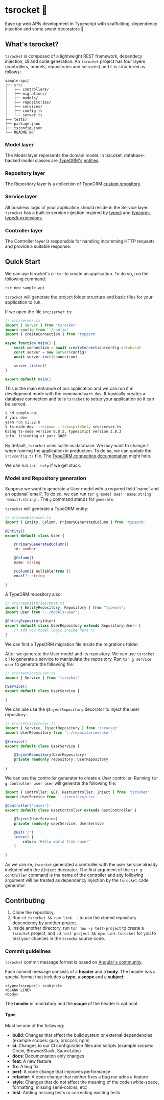 # tsrocket 🚀
Ease up web APIs development in Typescript with scaffolding, dependency injection and some sweet decorators 🍭

## What's tsrocket?

`tsrocket` is composed of a lightweight REST framework, dependecy injection, cli and code generation. An `tsrocket` project has four layers (controllers, models, repositories and services) and it is structured as follows:

```
sample-api/
├── src/
│   ├── controllers/
│   ├── migrations/
│   ├── models/
│   ├── repositories/
│   ├── services/
│   ├── config.ts
│   └── server.ts
├── tests/
├── package.json
├── tsconfig.json
└── README.md
```

### Model layer

The Model layer represents the domain model. In tsrcoket, database-backed model classes are [TypeORM's](https://github.com/typeorm/typeorm) [entities](https://typeorm.io/#/entities).

### Repository layer

The Repository layer is a collection of TypeORM [custom repository](https://typeorm.io/#/custom-repository/custom-repository-extends-standard-repository).

### Service layer

All business logic of your application should reside in the Service layer. `tsrocket` has a built-in service injection inspired by [typedi](https://github.com/typestack/typedi) and [typeorm-typedi-extensions](https://github.com/typeorm/typeorm-typedi-extensions).

### Controller layer

The Controller layer is responsible for handling incomming HTTP requests and provide a suitable response.

## Quick Start

We can use tsrocket's cli `tsr` to create an application. To do so, run the following command:

`tsr new sample-api`

`tsrocket` will generate the project folder structure and basic files for your application to run.

If we open the file `src/server.ts`:

```typescript
// src/server.ts
import { Server } from 'tsrocket'
import config from './config'
import { createConnection } from 'typeorm'

async function main() {
    const connection = await createConnection(config.database)
    const server = new Server(config)
    await server.init(connection)

    server.listen()
}

export default main()
```

This is the main entrance of our application and we can run it in development mode with the command `yarn dev`. It basically creates a database connection and tells `tsrocket` to setup your application so it can be served.

```bash
$ cd sample-api
$ yarn dev
yarn run v1.22.0
$ ts-node-dev --respawn --transpileOnly src/server.ts
Using ts-node version 8.8.2, typescript version 3.8.3
info: listening at port 3000
```

By default, `tsrocket` uses sqlite as database. We may want to change it when running the application in production. To do so, we can update the `src/config.ts` file. The [TypeORM connection documentation](https://typeorm.io/#/connection-options) might help.

We can run `tsr -help` if we get stuck.

### Model and Repository generation

Suppose we want to generate a User model with a required field 'name' and an optional 'email'. To do so, we can run  `tsr g model User 'name:string' 'email?:string'`. The `g` command stands for `generate`.

`tsrocket` will generate a TypeORM entity:

```typescript
// src/models/user.ts
import { Entity, Column, PrimaryGeneratedColumn } from 'typeorm'

@Entity()
export default class User {

    @PrimaryGeneratedColumn()
    id: number

    @Column()
    name: string

    @Column({ nullable:true })
    email?: string

}
```

A TypeORM repository also:

```typescript
// src/repositories/post.ts
import { EntityRepository, Repository } from "typeorm";
import User from "../models/user";

@EntityRepository(User)
export default class UserRepository extends Repository<User> {
    /* Add you model logic inside here */
}

```

We can find a TypeORM migration file inside the migrations folder.

After we generate the User model and its repository. We can use `tsrocket` cli to generate a service to manipulate the repository. Run `tsr g service user` to generate the following file:

```typescript
// src/services/user.ts
import { Service } from 'tsrocket'

@Service()
export default class UserService {

}
```

We can use use the `@InjectRepository` decorator to inject the user repository:

```typescript
// src/services/user.ts
import { Service, InjectRepository } from 'tsrocket'
import UserRepository from '../repositories/user'

@Service()
export default class UserService {

    @InjectRepository(UserRepository)
    private readonly repository: UserRepository
    
}

```

We can use the controller generator to create a User controller. Running `tsr g controller user user` will generate the following file:

```typescript
import { Controller, GET, RestController, Inject } from 'tsrocket'
import UserService from '../services/user'

@Controller('/user')
export default class UserController extends RestController {

    @Inject(UserService)
    private readonly userService: UserService

    @GET('/')
    index() {
        return 'Hello world from /user'
    }

}
```

As we can se, `tsrocket` generated a controller with the user service already included with the `@Inject` decorator. The first argument of the `tsr g controller` command is the name of the controller and any following argument will be treated as dependency injection by the `tsrocket` code generator.

## Contributing

1. Clone the repository.
2. Run `cd tsrocket && npm link  .` to use the cloned repository dependency by another project.
3. Inside another directory, run `tsr new -y test-project` to create a `tsrocket` project, and `cd test-project && npm link tsrocket` for you to test your chances in the `tsrocke` source code.

### Commit guidelines

`tsrocket` commit message format is based on [Angular's community](https://github.com/angular/angular/blob/master/CONTRIBUTING.md).

Each commit message consists of a **header** and a **body**. The header has a special format that includes a **type**, a **scope** and a **subject**:

```
<type>(<scope>): <subject>
<BLANK LINE>
<body>
```

The **header** is mandatory and the **scope** of the header is optional.

#### Type

Must be one of the following:

* **build**: Changes that affect the build system or external dependencies (example scopes: gulp, broccoli, npm)
* **ci**: Changes to our CI configuration files and scripts (example scopes: Circle, BrowserStack, SauceLabs)
* **docs**: Documentation only changes
* **feat**: A new feature
* **fix**: A bug fix
* **perf**: A code change that improves performance
* **refactor**: A code change that neither fixes a bug nor adds a feature
* **style**: Changes that do not affect the meaning of the code (white-space, formatting, missing semi-colons, etc)
* **test**: Adding missing tests or correcting existing tests
